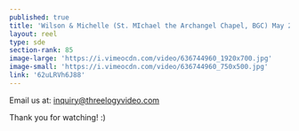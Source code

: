 ```yaml
---
published: true
title: 'Wilson & Michelle (St. MIchael the Archangel Chapel, BGC) May 2017'
layout: reel
type: sde
section-rank: 85
image-large: 'https://i.vimeocdn.com/video/636744960_1920x700.jpg'
image-small: 'https://i.vimeocdn.com/video/636744960_750x500.jpg'
link: '62uLRVh6J88'
---
```

Email us at: inquiry@threelogyvideo.com

Thank you for watching! :)
